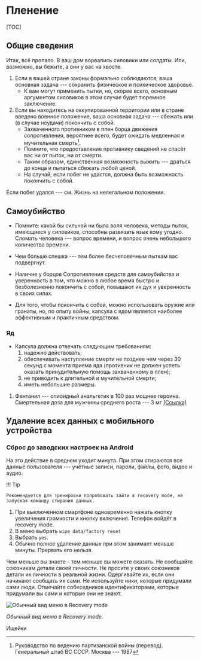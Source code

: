 # Пленение

[TOC]

## Общие сведения

Итак, всё пропало.
В ваш дом ворвались силовики или солдаты.
Или, возможно, вы бежите, а они у вас на хвосте.

1. Если в вашей стране законы формально соблюдаются, ваша основная задача --- сохранить физическое и психическое здоровье.
	- К вам могут применить пытки, но, скорее всего, основным аргументом силовиков в этом случае будет тюремное заключение.
2. Если вы находитесь на оккупированной территории или в стране введено военное положение, ваша основная задача --- сбежать или (в случае неудачи) покончить с собой.
	- Захваченного противником в плен борца движения сопротивления, вероятнее всего, будет ожидать медленная и мучительная смерть[^GUER].
	- Помните, что предоставление противнику сведений не спасёт вас ни от пыток, ни от смерти.
	- Таким образом, единственная возможность выжить --- драться до конца и пытаться сбежать любой ценой.
	- На случай, если побег не удастся, должна быть возможность покончить с собой.
	
Если побег удался --- см. Жизнь на нелегальном положении.

## Самоубийство

- Помните: какой бы сильной ни была воля человека, методы пыток, имеющиеся у силовиков, способны развязать язык кому угодно.
Сломать человека --- вопрос времени, и вопрос очень небольшого количества времени.

- Чем больше спешка --- тем более бесчеловечным пыткам вас подвергнут.

- Наличие у борцов Сопротивления средств для самоубийства и уверенность в том, что можно в любое время быстро и безболезненно покончить с собой, повышают их дух и уверенность в своих силах.

- Для того, чтобы покончить с собой, можно использовать оружие или гранаты, но, по опыту войны, капсула с ядом является наиболее эффективным и практичным средством.

### Яд

- Капсула должна отвечать следующим требованиям:
	1. надежно действовать;
	2. обеспечивать наступление смерти не позднее чем через 30 секунд с момента приема яда (противник не должен успеть оказать принудительную помощь захваченному в плен);
	3. не приводить к длительной и мучительной смерти;
	4. иметь небольшие размеры.

1. Фентанил --- опиоидный анальгетик в 100 раз мощнее героина.
Смертельная доза для мужчины среднего роста --- 3 мг [(Ссылка)](https://snohomishoverdoseprevention.com/ru/fentanyl/)

## Удаление всех данных с мобильного устройства

### Сброс до заводских настроек на Android

На это действие в среднем уходит минута.
При этом стираются все данные пользователя --- учётные записи, пароли, файлы, фото, видео и аудио.

!!! Tip

	Рекомендуется для тренировки попробовать зайти в recovery mode, не запуская команду стирания данных.

1. При выключенном смартфоне одновременно нажать кнопку увеличения громкости и кнопку включения.
Телефон войдёт в recovery mode.
2. В меню выбрать `wipe data/factory reset`
3. Выбрать `yes`.
4. Обычно полное удаление данных при этом занимает меньше минуты.
Прервать его нельзя.

Чем меньше вы знаете - тем меньше вы можете сказать.
Не сообщайте союзникам детали своей личности.
Не просите у своих союзников детали их личности в реальной жизни.
Одергивайте их, если они начинают сообщать их сами.
Не используйте ники, которые придумали сами люди.
Отмечайте собеседников идентификаторами, которые придумали вы сами и которые они не знают.

![Обычный вид меню в Recovery mode](img/recovery-mode-android.jpg)

*Обычный вид меню в Recovery mode.*

Ищейки

[^GUER]: Руководство по ведению партизанской войны (перевод). Генеральный штаб ВС СССР. Москва --- 1987
